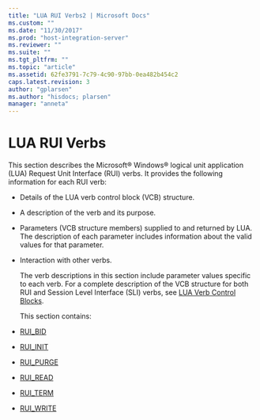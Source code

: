 ```yaml
---
title: "LUA RUI Verbs2 | Microsoft Docs"
ms.custom: ""
ms.date: "11/30/2017"
ms.prod: "host-integration-server"
ms.reviewer: ""
ms.suite: ""
ms.tgt_pltfrm: ""
ms.topic: "article"
ms.assetid: 62fe3791-7c79-4c90-97bb-0ea482b454c2
caps.latest.revision: 3
author: "gplarsen"
ms.author: "hisdocs; plarsen"
manager: "anneta"
---
```

# LUA RUI Verbs
This section describes the Microsoft® Windows® logical unit application (LUA) Request Unit Interface (RUI) verbs. It provides the following information for each RUI verb:  

- Details of the LUA verb control block (VCB) structure.  

- A description of the verb and its purpose.  

- Parameters (VCB structure members) supplied to and returned by LUA. The description of each parameter includes information about the valid values for that parameter.  

- Interaction with other verbs.  

  The verb descriptions in this section include parameter values specific to each verb. For a complete description of the VCB structure for both RUI and Session Level Interface (SLI) verbs, see [LUA Verb Control Blocks](../core/lua-verb-control-blocks2.md).  

  This section contains:  

- [RUI_BID](../core/rui-bid1.md)  

- [RUI_INIT](../core/rui-init1.md)  

- [RUI_PURGE](../core/rui-purge2.md)  

- [RUI_READ](../core/rui-read2.md)  

- [RUI_TERM](../core/rui-term2.md)  

- [RUI_WRITE](../core/rui-write2.md)
